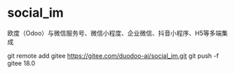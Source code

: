# social_im

欧度（Odoo）与微信服务号、微信小程度、企业微信、抖音小程序、H5等多端集成


git remote add gitee https://gitee.com/duodoo-ai/social_im.git
git push -f gitee 18.0
